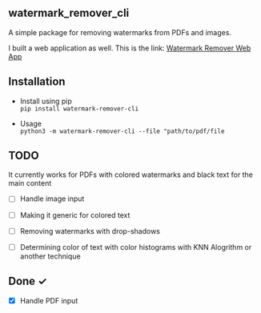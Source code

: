 ## watermark_remover_cli

A simple package for removing watermarks from PDFs and images.

I built a web application as well. This is the link: [Watermark Remover Web App](https://watermark-remover.herokuapp.com)

## Installation
- Install using pip <br/>
  ```pip install watermark-remover-cli```

- Usage <br/>
  ```python3 -m watermark-remover-cli --file "path/to/pdf/file```
  
## TODO
It currently works for PDFs with colored watermarks and black text for the main content
- [ ] Handle image input
- [ ] Making it generic for colored text
- [ ] Removing watermarks with drop-shadows
- [ ] Determining color of text with color histograms with KNN Alogrithm or another technique


## Done ✓
- [x] Handle PDF input